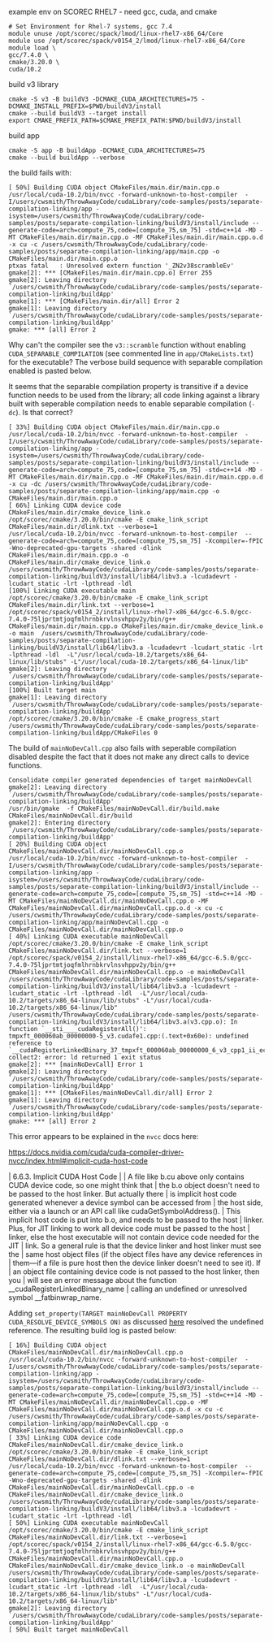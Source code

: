 example env on SCOREC RHEL7 - need gcc, cuda, and cmake

```
# Set Environment for Rhel-7 systems, gcc 7.4
module unuse /opt/scorec/spack/lmod/linux-rhel7-x86_64/Core 
module use /opt/scorec/spack/v0154_2/lmod/linux-rhel7-x86_64/Core 
module load \
gcc/7.4.0 \
cmake/3.20.0 \
cuda/10.2
```

build v3 library

```
cmake -S v3 -B buildV3 -DCMAKE_CUDA_ARCHITECTURES=75 -DCMAKE_INSTALL_PREFIX=$PWD/buildV3/install
cmake --build buildV3 --target install
export CMAKE_PREFIX_PATH=$CMAKE_PREFIX_PATH:$PWD/buildV3/install
```

build app

```
cmake -S app -B buildApp -DCMAKE_CUDA_ARCHITECTURES=75
cmake --build buildApp --verbose
```

the build fails with:

```
[ 50%] Building CUDA object CMakeFiles/main.dir/main.cpp.o
/usr/local/cuda-10.2/bin/nvcc -forward-unknown-to-host-compiler  -I/users/cwsmith/ThrowAwayCode/cudaLibrary/code-samples/posts/separate-compilation-linking/app -isystem=/users/cwsmith/ThrowAwayCode/cudaLibrary/code-samples/posts/separate-compilation-linking/buildV3/install/include --generate-code=arch=compute_75,code=[compute_75,sm_75] -std=c++14 -MD -MT CMakeFiles/main.dir/main.cpp.o -MF CMakeFiles/main.dir/main.cpp.o.d -x cu -c /users/cwsmith/ThrowAwayCode/cudaLibrary/code-samples/posts/separate-compilation-linking/app/main.cpp -o CMakeFiles/main.dir/main.cpp.o
ptxas fatal   : Unresolved extern function '_ZN2v38scrambleEv'
gmake[2]: *** [CMakeFiles/main.dir/main.cpp.o] Error 255
gmake[2]: Leaving directory `/users/cwsmith/ThrowAwayCode/cudaLibrary/code-samples/posts/separate-compilation-linking/buildApp'
gmake[1]: *** [CMakeFiles/main.dir/all] Error 2
gmake[1]: Leaving directory `/users/cwsmith/ThrowAwayCode/cudaLibrary/code-samples/posts/separate-compilation-linking/buildApp'
gmake: *** [all] Error 2
```

Why can't the compiler see the `v3::scramble` function without enabling `CUDA_SEPARABLE_COMPILATION` (see commented line in `app/CMakeLists.txt`) for the executable?  The verbose build sequence with separable compilation enabled is pasted below.

It seems that the separable compilation property is transitive if a device function needs to be used from the library; all code linking against a library built with seperable compilation needs to enable separable compilation (`-dc`).  Is that correct?

```
[ 33%] Building CUDA object CMakeFiles/main.dir/main.cpp.o
/usr/local/cuda-10.2/bin/nvcc -forward-unknown-to-host-compiler  -I/users/cwsmith/ThrowAwayCode/cudaLibrary/code-samples/posts/separate-compilation-linking/app -isystem=/users/cwsmith/ThrowAwayCode/cudaLibrary/code-samples/posts/separate-compilation-linking/buildV3/install/include --generate-code=arch=compute_75,code=[compute_75,sm_75] -std=c++14 -MD -MT CMakeFiles/main.dir/main.cpp.o -MF CMakeFiles/main.dir/main.cpp.o.d -x cu -dc /users/cwsmith/ThrowAwayCode/cudaLibrary/code-samples/posts/separate-compilation-linking/app/main.cpp -o CMakeFiles/main.dir/main.cpp.o
[ 66%] Linking CUDA device code CMakeFiles/main.dir/cmake_device_link.o
/opt/scorec/cmake/3.20.0/bin/cmake -E cmake_link_script CMakeFiles/main.dir/dlink.txt --verbose=1
/usr/local/cuda-10.2/bin/nvcc -forward-unknown-to-host-compiler  --generate-code=arch=compute_75,code=[compute_75,sm_75] -Xcompiler=-fPIC -Wno-deprecated-gpu-targets -shared -dlink CMakeFiles/main.dir/main.cpp.o -o CMakeFiles/main.dir/cmake_device_link.o  /users/cwsmith/ThrowAwayCode/cudaLibrary/code-samples/posts/separate-compilation-linking/buildV3/install/lib64/libv3.a -lcudadevrt -lcudart_static -lrt -lpthread -ldl 
[100%] Linking CUDA executable main
/opt/scorec/cmake/3.20.0/bin/cmake -E cmake_link_script CMakeFiles/main.dir/link.txt --verbose=1
/opt/scorec/spack/v0154_2/install/linux-rhel7-x86_64/gcc-6.5.0/gcc-7.4.0-75ljprtmtjoqfmlhrnbkrvlnsvhppv2y/bin/g++ CMakeFiles/main.dir/main.cpp.o CMakeFiles/main.dir/cmake_device_link.o -o main  /users/cwsmith/ThrowAwayCode/cudaLibrary/code-samples/posts/separate-compilation-linking/buildV3/install/lib64/libv3.a -lcudadevrt -lcudart_static -lrt -lpthread -ldl  -L"/usr/local/cuda-10.2/targets/x86_64-linux/lib/stubs" -L"/usr/local/cuda-10.2/targets/x86_64-linux/lib"
gmake[2]: Leaving directory `/users/cwsmith/ThrowAwayCode/cudaLibrary/code-samples/posts/separate-compilation-linking/buildApp'
[100%] Built target main
gmake[1]: Leaving directory `/users/cwsmith/ThrowAwayCode/cudaLibrary/code-samples/posts/separate-compilation-linking/buildApp'
/opt/scorec/cmake/3.20.0/bin/cmake -E cmake_progress_start /users/cwsmith/ThrowAwayCode/cudaLibrary/code-samples/posts/separate-compilation-linking/buildApp/CMakeFiles 0
```

The build of `mainNoDevCall.cpp` also fails with seperable compilation disabled despite the fact that it does not make any direct calls to device functions.

```
Consolidate compiler generated dependencies of target mainNoDevCall
gmake[2]: Leaving directory `/users/cwsmith/ThrowAwayCode/cudaLibrary/code-samples/posts/separate-compilation-linking/buildApp'
/usr/bin/gmake  -f CMakeFiles/mainNoDevCall.dir/build.make CMakeFiles/mainNoDevCall.dir/build
gmake[2]: Entering directory `/users/cwsmith/ThrowAwayCode/cudaLibrary/code-samples/posts/separate-compilation-linking/buildApp'
[ 20%] Building CUDA object CMakeFiles/mainNoDevCall.dir/mainNoDevCall.cpp.o
/usr/local/cuda-10.2/bin/nvcc -forward-unknown-to-host-compiler  -I/users/cwsmith/ThrowAwayCode/cudaLibrary/code-samples/posts/separate-compilation-linking/app -isystem=/users/cwsmith/ThrowAwayCode/cudaLibrary/code-samples/posts/separate-compilation-linking/buildV3/install/include --generate-code=arch=compute_75,code=[compute_75,sm_75] -std=c++14 -MD -MT CMakeFiles/mainNoDevCall.dir/mainNoDevCall.cpp.o -MF CMakeFiles/mainNoDevCall.dir/mainNoDevCall.cpp.o.d -x cu -c /users/cwsmith/ThrowAwayCode/cudaLibrary/code-samples/posts/separate-compilation-linking/app/mainNoDevCall.cpp -o CMakeFiles/mainNoDevCall.dir/mainNoDevCall.cpp.o
[ 40%] Linking CUDA executable mainNoDevCall
/opt/scorec/cmake/3.20.0/bin/cmake -E cmake_link_script CMakeFiles/mainNoDevCall.dir/link.txt --verbose=1
/opt/scorec/spack/v0154_2/install/linux-rhel7-x86_64/gcc-6.5.0/gcc-7.4.0-75ljprtmtjoqfmlhrnbkrvlnsvhppv2y/bin/g++ CMakeFiles/mainNoDevCall.dir/mainNoDevCall.cpp.o -o mainNoDevCall  /users/cwsmith/ThrowAwayCode/cudaLibrary/code-samples/posts/separate-compilation-linking/buildV3/install/lib64/libv3.a -lcudadevrt -lcudart_static -lrt -lpthread -ldl  -L"/usr/local/cuda-10.2/targets/x86_64-linux/lib/stubs" -L"/usr/local/cuda-10.2/targets/x86_64-linux/lib"
/users/cwsmith/ThrowAwayCode/cudaLibrary/code-samples/posts/separate-compilation-linking/buildV3/install/lib64/libv3.a(v3.cpp.o): In function `__sti____cudaRegisterAll()':
tmpxft_000060ab_00000000-5_v3.cudafe1.cpp:(.text+0x60e): undefined reference to `__cudaRegisterLinkedBinary_37_tmpxft_000060ab_00000000_6_v3_cpp1_ii_ec982148` collect2: error: ld returned 1 exit status
gmake[2]: *** [mainNoDevCall] Error 1
gmake[2]: Leaving directory `/users/cwsmith/ThrowAwayCode/cudaLibrary/code-samples/posts/separate-compilation-linking/buildApp'
gmake[1]: *** [CMakeFiles/mainNoDevCall.dir/all] Error 2
gmake[1]: Leaving directory `/users/cwsmith/ThrowAwayCode/cudaLibrary/code-samples/posts/separate-compilation-linking/buildApp'
gmake: *** [all] Error 2
```

This error appears to be explained in the `nvcc` docs here:

https://docs.nvidia.com/cuda/cuda-compiler-driver-nvcc/index.html#implicit-cuda-host-code

| 6.6.3. Implicit CUDA Host Code
| 
| A file like b.cu above only contains CUDA device code, so one might think that
| the b.o object doesn't need to be passed to the host linker. But actually there
| is implicit host code generated whenever a device symbol can be accessed from
| the host side, either via a launch or an API call like cudaGetSymbolAddress().
| This implicit host code is put into b.o, and needs to be passed to the host
| linker. Plus, for JIT linking to work all device code must be passed to the host
| linker, else the host executable will not contain device code needed for the JIT
| link. So a general rule is that the device linker and host linker must see the
| same host object files (if the object files have any device references in
| them—if a file is pure host then the device linker doesn't need to see it). If
| an object file containing device code is not passed to the host linker, then you
| will see an error message about the function __cudaRegisterLinkedBinary_name
| calling an undefined or unresolved symbol __fatbinwrap_name.


Adding `set_property(TARGET mainNoDevCall PROPERTY CUDA_RESOLVE_DEVICE_SYMBOLS ON)` as discussed [here](https://github.com/Alpine-DAV/ascent/issues/807#issuecomment-908553578) resolved the undefined reference.  The resulting build log is pasted below:

```
[ 16%] Building CUDA object CMakeFiles/mainNoDevCall.dir/mainNoDevCall.cpp.o
/usr/local/cuda-10.2/bin/nvcc -forward-unknown-to-host-compiler  -I/users/cwsmith/ThrowAwayCode/cudaLibrary/code-samples/posts/separate-compilation-linking/app -isystem=/users/cwsmith/ThrowAwayCode/cudaLibrary/code-samples/posts/separate-compilation-linking/buildV3/install/include --generate-code=arch=compute_75,code=[compute_75,sm_75] -std=c++14 -MD -MT CMakeFiles/mainNoDevCall.dir/mainNoDevCall.cpp.o -MF CMakeFiles/mainNoDevCall.dir/mainNoDevCall.cpp.o.d -x cu -c /users/cwsmith/ThrowAwayCode/cudaLibrary/code-samples/posts/separate-compilation-linking/app/mainNoDevCall.cpp -o CMakeFiles/mainNoDevCall.dir/mainNoDevCall.cpp.o
[ 33%] Linking CUDA device code CMakeFiles/mainNoDevCall.dir/cmake_device_link.o
/opt/scorec/cmake/3.20.0/bin/cmake -E cmake_link_script CMakeFiles/mainNoDevCall.dir/dlink.txt --verbose=1
/usr/local/cuda-10.2/bin/nvcc -forward-unknown-to-host-compiler  --generate-code=arch=compute_75,code=[compute_75,sm_75] -Xcompiler=-fPIC -Wno-deprecated-gpu-targets -shared -dlink CMakeFiles/mainNoDevCall.dir/mainNoDevCall.cpp.o -o CMakeFiles/mainNoDevCall.dir/cmake_device_link.o  /users/cwsmith/ThrowAwayCode/cudaLibrary/code-samples/posts/separate-compilation-linking/buildV3/install/lib64/libv3.a -lcudadevrt -lcudart_static -lrt -lpthread -ldl 
[ 50%] Linking CUDA executable mainNoDevCall
/opt/scorec/cmake/3.20.0/bin/cmake -E cmake_link_script CMakeFiles/mainNoDevCall.dir/link.txt --verbose=1
/opt/scorec/spack/v0154_2/install/linux-rhel7-x86_64/gcc-6.5.0/gcc-7.4.0-75ljprtmtjoqfmlhrnbkrvlnsvhppv2y/bin/g++ CMakeFiles/mainNoDevCall.dir/mainNoDevCall.cpp.o CMakeFiles/mainNoDevCall.dir/cmake_device_link.o -o mainNoDevCall  /users/cwsmith/ThrowAwayCode/cudaLibrary/code-samples/posts/separate-compilation-linking/buildV3/install/lib64/libv3.a -lcudadevrt -lcudart_static -lrt -lpthread -ldl  -L"/usr/local/cuda-10.2/targets/x86_64-linux/lib/stubs" -L"/usr/local/cuda-10.2/targets/x86_64-linux/lib"
gmake[2]: Leaving directory `/users/cwsmith/ThrowAwayCode/cudaLibrary/code-samples/posts/separate-compilation-linking/buildApp'
[ 50%] Built target mainNoDevCall
```
